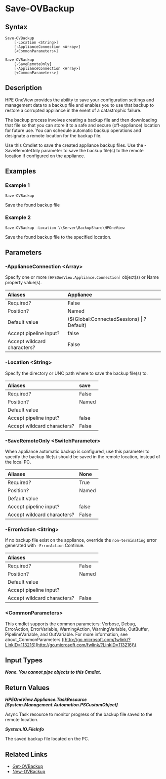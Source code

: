 ﻿---
description: Save existing backups on an appliance.
---

# Save-OVBackup

## Syntax

```text
Save-OVBackup
    [-Location <String>]
    [-ApplianceConnection <Array>]
    [<CommonParameters>]
```

```text
Save-OVBackup
    [-SaveRemoteOnly]
    [-ApplianceConnection <Array>]
    [<CommonParameters>]
```

## Description

HPE OneView provides the ability to save your configuration settings and management data to a backup file and enables you to use that backup to restore a corrupted appliance in the event of a catastrophic failure.

The backup process involves creating a backup file and then downloading that file so that you can store it to a safe and secure (off-appliance) location for future use. You can schedule automatic backup operations and designate a remote location for the backup file.

Use this Cmdlet to save the created appliance backup files.  Use the -SaveRemoteOnly parameter to save the backup file(s) to the remote location if configured on the appliance.

## Examples

###  Example 1 

```text
Save-OVBackup
```

Save the found backup file

###  Example 2 

```text
Save-OVBackup -Location \\Server\BackupShare\HPOneView
```

Save the found backup file to the specified location.

## Parameters

### -ApplianceConnection &lt;Array&gt;

Specify one or more `[HPEOneView.Appliance.Connection]` object(s) or Name property value(s).

| Aliases | Appliance |
| :--- | :--- |
| Required? | False |
| Position? | Named |
| Default value | (${Global:ConnectedSessions} &vert; ? Default) |
| Accept pipeline input? | false |
| Accept wildcard characters? | False |

### -Location &lt;String&gt;

Specify the directory or UNC path where to save the backup file(s) to.

| Aliases | save |
| :--- | :--- |
| Required? | False |
| Position? | Named |
| Default value |  |
| Accept pipeline input? | false |
| Accept wildcard characters? | False |

### -SaveRemoteOnly &lt;SwitchParameter&gt;

When appliance automatic backup is configured, use this parameter to specify the backup file(s) should be saved in the remote location, instead of the local PC.

| Aliases | None |
| :--- | :--- |
| Required? | True |
| Position? | Named |
| Default value |  |
| Accept pipeline input? | false |
| Accept wildcard characters? | False |

### -ErrorAction &lt;String&gt;

If no backup file exist on the appliance, override the `non-terminating` error generated with `-ErrorAction` Continue.

| Aliases |  |
| :--- | :--- |
| Required? | False |
| Position? | Named |
| Default value |  |
| Accept pipeline input? |  |
| Accept wildcard characters? | False |

### &lt;CommonParameters&gt;

This cmdlet supports the common parameters: Verbose, Debug, ErrorAction, ErrorVariable, WarningAction, WarningVariable, OutBuffer, PipelineVariable, and OutVariable. For more information, see about\_CommonParameters \([http://go.microsoft.com/fwlink/?LinkID=113216](http://go.microsoft.com/fwlink/?LinkID=113216)\)

## Input Types

_**None.  You cannot pipe objects to this Cmdlet.**_

## Return Values

_**HPEOneView.Appliance.TaskResource [System.Management.Automation.PSCustomObject]**_

Async Task resource to monitor progress of the backup file saved to the remote location.

_**System.IO.FileInfo**_

The saved backup file located on the PC.

## Related Links

* [Get-OVBackup](get-ovbackup.md)
* [New-OVBackup](new-ovbackup.md)
